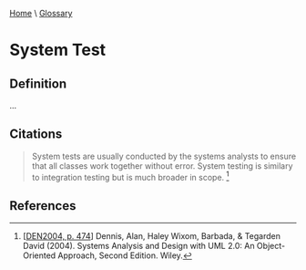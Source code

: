 [Home](../../index.html) \ [Glossary](glossary.html)

# System Test

## Definition

...  

## Citations

> System tests are usually conducted by the systems analysts to ensure that all classes work together without error. System testing is similary to integration testing but is much broader in scope. [^1]  

## References

[^1]: [[DEN2004, p. 474](../references/books/Systems-Analysis-and-Design-with-UML-Version-2-0-An-Object-Oriented-Approach.html)] Dennis, Alan, Haley Wixom, Barbada, & Tegarden David (2004). Systems Analysis and Design with UML 2.0: An Object-Oriented Approach, Second Edition. Wiley.  